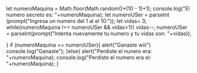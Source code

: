 let numeroMaquina = Math.floor(Math.random()*(10 - 1)+1);
console.log("El numero secreto es: "+numeroMaquina);
let numeroUSer = parseInt (prompt("Ingresa un numero del 1 al el 10:"));
let vidas= 3;
 while(numeroMaquina !== numeroUSer && vidas>1){
    vidas--;
    numeroUSer = parseInt(prompt("Intenta nuevamente tu numero y tu vidas son: "+vidas));
    
}
 if (numeroMaquina == numeroUSer){
    alert("Ganaste wiii")
    console.log("Ganaste");
 }else{
    alert("Perdiste el nunero era: "+numeroMaquina);
    console.log("Perdiste el numero era el: "+numeroMaquina);
 }
